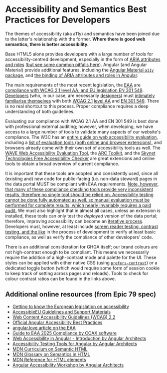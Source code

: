 # Accessibility and Semantics Best Practices for Developers

The themes of accessibility (aka a11y) and semantics have been joined due to the latter's relationship with the former.
**Where there is good web semantics, there is better accessibility.**

Base HTML5 alone provides developers with a large number of tools for accessibility-centred development, especially in the form of [ARIA attributes and roles](https://developer.mozilla.org/en-US/docs/Web/Accessibility/ARIA/Reference) ([but see some common pitfalls here](https://web.dev/learn/accessibility/aria-html?continue=https%3A%2F%2Fweb.dev%2Flearn%2Faccessibility%2F%23article-https%3A%2F%2Fweb.dev%2Flearn%2Faccessibility%2Faria-html)).
Angular (and Angular Material) provide additional features, including the [Angular Material `a11y` package](https://material.angular.dev/cdk/a11y/overview), and [the binding of ARIA attributes and roles in Angular](https://angular.dev/best-practices/a11y#accessibility-attributes).

The main requirements of the most recent legislation, the [EAA](https://www.wcag.com/compliance/european-accessibility-act/) are [compliance with WCAG 2.1 level AA, and EU legislation EN 301 549](https://www.wcag.com/compliance/european-accessibility-act/#What_technical_standards_should_you_follow_for_EAA_compliance).
[Developers](https://www.w3.org/WAI/tips/developing/) (who, in our case, are necessarily [designers](https://www.w3.org/WAI/tips/designing/)) must [intimately familiarise themselves](https://www.w3.org/WAI/tutorials/) with both [WCAG 2.1](https://www.w3.org/WAI/WCAG22/quickref/?versions=2.1) [level AA](https://www.wcag.com/resource/what-is-wcag/#The_Three_Levels_of_WCAG_Conformance_A_AA_and_AAA) and [EN 301 549](https://www.wcag.com/compliance/en-301-549/).
There is no real shortcut to this process.
Proper compliance requires a deep understanding of both guidelines.

Evaluating our compliance with WCAG 2.1 AA and EN 301 549 is best done with professional external auditing; however, when developing, we have access to a large number of tools to validate many aspects of our website's compliance.
The W3C has an [entire guide on web accessibility evaluation](https://www.w3.org/WAI/test-evaluate/), including a [list of evaluation tools (both online and browser extensions)](https://www.w3.org/WAI/test-evaluate/tools/list/), and browsers already come with their own set of accessibility tools as well.
The [WAVE Web Accessibility Evaluation Tool](https://wave.webaim.org), the [ARC Toolkit](https://www.tpgi.com/arc-platform/arc-toolkit/), and the [Skynet Technologies Free Accessibility Checker](https://www.skynettechnologies.com/accessibility-checker) are great extensions and online tools to obtain a broad overview of current compliance.

It is important that these tools are adopted and consistently used, since all (existing and) new code for public-facing (i.e.
non-data steward) pages in the data portal MUST be compliant with EAA requirements.
[Note, however, that many of these compliance checking tools provide very inconsistent results, therefore no single tool should be relied on. Accessibility testing cannot be done fully automated as well, so manual evaluation must be performed for complete results, which nearly invariably requires a paid audit.](https://www.w3.org/WAI/test-evaluate/tools/selecting/) We must also highlight that in almost all cases, unless an extension is installed, these tools can only test the _deployed_ version of the data portal; therefore, improving accessibility can become an [iterative process](https://www.wcag.com/solutions/accessibility-checker/#Implementation_process).
Developers must, however, at least include [screen reader testing, contrast testing, and the like](https://www.w3.org/WAI/test-evaluate/easy-checks/) in the process of development to verify at least basic compliance, as well as verify the compliance of other developers' code.

There is an additional consideration for GHGA itself; our brand colours are not high-contrast enough to be compliant.
This means we necessarily require the addition of a high-contrast mode and palette for the UI.
These styles can be applied with either native CSS (using [`prefers-contrast`](https://developer.mozilla.org/en-US/docs/Web/CSS/@media/prefers-contrast)) or a dedicated toggle button (which would require some form of session cookie to keep track of setting across pages and reloads).
Tools to check for colour contrast ratios can be found in the links above.

## Additional online resources (from Epic 79 spec)

- [Getting to know the European legislation on accessibility](https://accessible-eu-centre.ec.europa.eu/getting-know-european-legislation-accessibility_en)
- [AccessibleEU Guidelines and Support Materials](https://accessible-eu-centre.ec.europa.eu/guidelines-and-support-materials_en)
- [Web Content Accessibility Guidelines (WCAG) 2.2](https://www.w3.org/TR/WCAG22/)
- [Official Angular Accessibility Best Practices](https://angular.dev/best-practices/a11y)
- [angular.love article on the EAA](https://angular.love/digital-accessibility-2025-how-to-avoid-fines-and-win-more-users)
- [Guide to EAA 2025 Compliance by COAX software](https://coaxsoft.com/blog/guide-to-eaa-2025-compliance)
- [Web Accessibility in Angular - Introduction by Angular Architects](https://www.angulararchitects.io/blog/web-accessibility-in-angular/)
- [Accessibility Testing Tools for Angular by Angular Architects](https://www.angulararchitects.io/blog/accessibility-testing-tools/)
- [MDN Curriculum on Semantic HTML](https://developer.mozilla.org/en-US/curriculum/core/semantic-html/)
- [MDN Glossary on Semantics in HTML](https://developer.mozilla.org/en-US/docs/Glossary/Semantics#semantics_in_html)
- [MDN Reference for HTML elements](https://developer.mozilla.org/en-US/docs/Web/HTML/Reference/Elements)
- [Angular Accessibility Workshop by Angular Architects](https://www.angulararchitects.io/en/training/angular-accessibility-workshop/)
